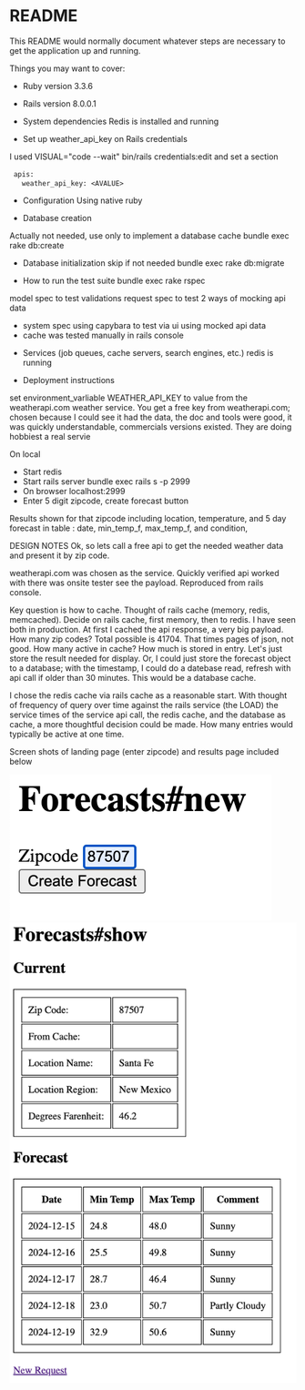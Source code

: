 # README

This README would normally document whatever steps are necessary to get the
application up and running.

Things you may want to cover:

* Ruby version
3.3.6

* Rails version
8.0.0.1

* System dependencies
Redis is installed and running

* Set up weather_api_key on Rails credentials

I used VISUAL="code --wait" bin/rails credentials:edit
and set a section
```
 apis:
   weather_api_key: <AVALUE>
```

* Configuration
Using native ruby 

* Database creation

Actually not needed, use only to implement a database cache
bundle exec rake db:create

* Database initialization
skip if not needed
bundle exec rake db:migrate

* How to run the test suite
bundle exec rake rspec

model spec to test validations
request spec to test 2 ways of mocking api data
- system spec using capybara to test via ui using mocked api data
- cache was tested manually in rails console

* Services (job queues, cache servers, search engines, etc.)
redis is running

* Deployment instructions

set environment_varliable WEATHER_API_KEY to value from the weatherapi.com weather service.
 You get a free key from weatherapi.com;
chosen because I could see it had the data, the doc and tools were good, it was quickly understandable, commercials versions existed. They are doing hobbiest a real servie

On local
- Start redis
- Start rails server bundle exec rails s -p 2999
- On browser localhost:2999
- Enter 5 digit zipcode, create forecast button

Results shown for that zipcode including location,
temperature, and 5 day forecast in table : date, min_temp_f, max_temp_f, and condition,

DESIGN NOTES
Ok, so lets call a free api to get the needed weather data and present it by zip code.

weatherapi.com was chosen as the service. 
Quickly verified api worked with there was onsite tester see the payload. Reproduced from rails console.

Key question is how to cache. Thought of rails cache (memory, redis, memcached).
Decide on rails cache, first memory, then to redis. I have seen both in production.
At first I cached the api response, a very big payload. How many zip codes? Total possible is 41704.
That times pages of json, not good.
How many active in cache? How much is stored in entry. Let's just store the result needed for
display. Or, I could just store the forecast object to a database; with the timestamp, I could do a 
datebase read, refresh with api call if older than 30 minutes. 
This would be a database cache.

I chose the redis cache via rails cache as a reasonable start.
With thought of frequency of query over time against the rails service (the LOAD)
 the service times of the service api call, the redis cache, and the database as cache,
 a more thoughtful decision could be made. 
 How many entries would typically be active at one time.

Screen shots of landing page (enter zipcode) and results page included below

![Enter Zip](https://github.com/fgermanojr/weather_reporter/blob/master/app/assets/images/weather_new.png)
![Results](https://github.com/fgermanojr/weather_reporter/blob/master/app/assets/images/weather_show.png)